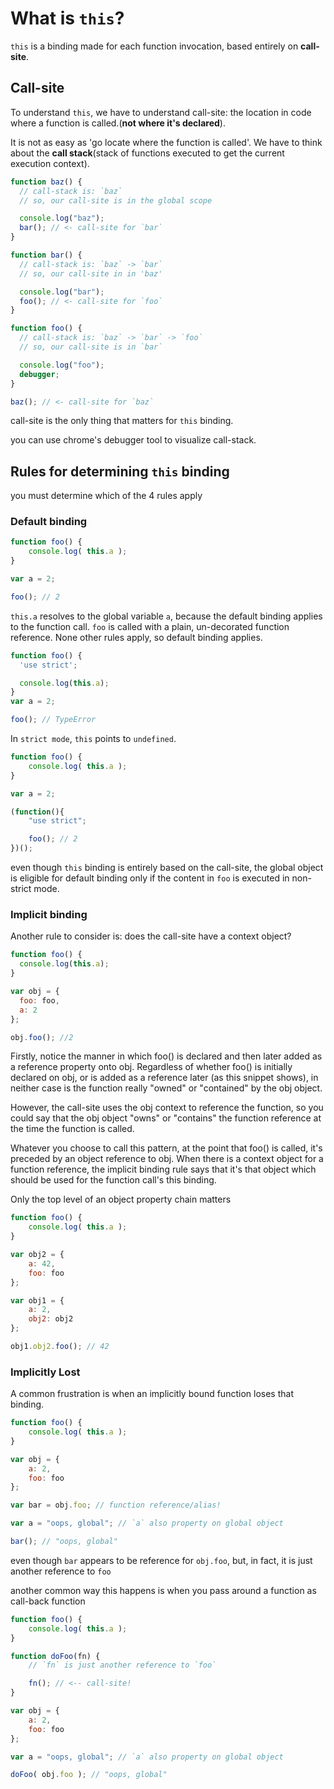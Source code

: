 # What is `this`?

`this` is a binding made for each function invocation, based entirely on **call-site**.

## Call-site

To understand `this`, we have to understand call-site: the location in code where a function is called.(**not where it's declared**).

It is not as easy as 'go locate where the function is called'. We have to think about the **call stack**(stack of functions executed to get the current execution context).
```javascript
function baz() {
  // call-stack is: `baz`
  // so, our call-site is in the global scope

  console.log("baz");
  bar(); // <- call-site for `bar`
}

function bar() {
  // call-stack is: `baz` -> `bar`
  // so, our call-site in in 'baz'

  console.log("bar");
  foo(); // <- call-site for `foo`
}

function foo() {
  // call-stack is: `baz` -> `bar` -> `foo`
  // so, our call-site is in `bar`

  console.log("foo");
  debugger;
}

baz(); // <- call-site for `baz`
```

call-site is the only thing that matters for `this` binding.

you can use chrome's debugger tool to visualize call-stack.

## Rules for determining `this` binding

you must determine which of the 4 rules apply

### Default binding

```javascript
function foo() {
	console.log( this.a );
}

var a = 2;

foo(); // 2
```

`this.a` resolves to the global variable `a`, because the default binding applies to the function call.
`foo` is called with a plain, un-decorated function reference. None other rules apply, so default binding applies.

```javascript
function foo() {
  'use strict';

  console.log(this.a);
}
var a = 2;

foo(); // TypeError
```

In `strict mode`, `this` points to `undefined`.

```javascript
function foo() {
	console.log( this.a );
}

var a = 2;

(function(){
	"use strict";

	foo(); // 2
})();
```

even though `this` binding is entirely based on the call-site, the global object is eligible for default binding only if the content in `foo` is executed in non-strict mode.

### Implicit binding

Another rule to consider is: does the call-site have a context object?

```javascript
function foo() {
  console.log(this.a);
}

var obj = {
  foo: foo,
  a: 2
};

obj.foo(); //2
```
Firstly, notice the manner in which foo() is declared and then later added as a reference property onto obj. Regardless of whether foo() is initially declared on obj, or is added as a reference later (as this snippet shows), in neither case is the function really "owned" or "contained" by the obj object.

However, the call-site uses the obj context to reference the function, so you could say that the obj object "owns" or "contains" the function reference at the time the function is called.

Whatever you choose to call this pattern, at the point that foo() is called, it's preceded by an object reference to obj. When there is a context object for a function reference, the implicit binding rule says that it's that object which should be used for the function call's this binding.

Only the top level of an object property chain matters

```javascript
function foo() {
	console.log( this.a );
}

var obj2 = {
	a: 42,
	foo: foo
};

var obj1 = {
	a: 2,
	obj2: obj2
};

obj1.obj2.foo(); // 42
```

### Implicitly Lost
A common frustration is when an implicitly bound function loses that binding.

```javascript
function foo() {
	console.log( this.a );
}

var obj = {
	a: 2,
	foo: foo
};

var bar = obj.foo; // function reference/alias!

var a = "oops, global"; // `a` also property on global object

bar(); // "oops, global"
```

even though `bar` appears to be reference for `obj.foo`, but, in fact, it is just another reference to `foo`

another common way this happens is when you pass around a function as call-back function

```javascript
function foo() {
	console.log( this.a );
}

function doFoo(fn) {
	// `fn` is just another reference to `foo`

	fn(); // <-- call-site!
}

var obj = {
	a: 2,
	foo: foo
};

var a = "oops, global"; // `a` also property on global object

doFoo( obj.foo ); // "oops, global"
```
